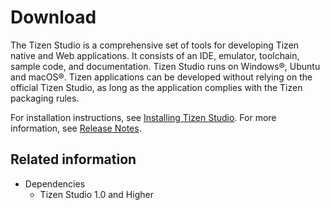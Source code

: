 # Download

The Tizen Studio is a comprehensive set of tools for developing Tizen native and Web applications. It consists of an IDE, emulator, toolchain, sample code, and documentation. Tizen Studio runs on Windows®, Ubuntu and macOS®. Tizen applications can be developed without relying on the official Tizen Studio, as long as the application complies with the Tizen packaging rules.

For installation instructions, see [Installing Tizen Studio](installing-sdk.md). For more information, see [Release Notes](../release-notes/2-2-release-notes.md).


## Related information
* Dependencies
  - Tizen Studio 1.0 and Higher
